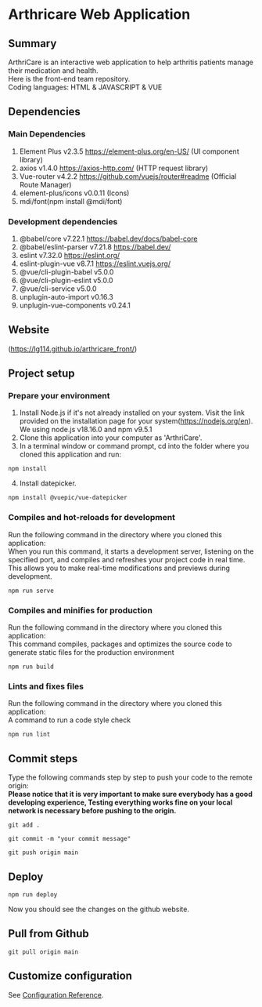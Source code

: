 # Arthricare Web Application

## Summary
ArthriCare is an interactive web application to help arthritis patients manage their medication and health.<br>
Here is the front-end team repository.<br>
Coding languages: HTML & JAVASCRIPT & VUE

## Dependencies
### Main Dependencies
1. Element Plus v2.3.5 https://element-plus.org/en-US/ (UI component library)
2. axios v1.4.0 https://axios-http.com/ (HTTP request library)
3. Vue-router v4.2.2 https://github.com/vuejs/router#readme (Official Route Manager)
4. element-plus/icons v0.0.11 (Icons)
5. mdi/font(npm install @mdi/font)

### Development dependencies
1. @babel/core v7.22.1 https://babel.dev/docs/babel-core 
2. @babel/eslint-parser v7.21.8 https://babel.dev/
3. eslint v7.32.0 https://eslint.org/
4. eslint-plugin-vue v8.7.1 https://eslint.vuejs.org/
5. @vue/cli-plugin-babel v5.0.0
6. @vue/cli-plugin-eslint v5.0.0
7. @vue/cli-service v5.0.0
8. unplugin-auto-import v0.16.3
9. unplugin-vue-components v0.24.1

## Website
(https://lg114.github.io/arthricare_front/)

## Project setup
### Prepare your environment
1. Install Node.js if it's not already installed on your system. Visit the link provided on the installation page for your system(https://nodejs.org/en).<br>We using node.js v18.16.0 and npm v9.5.1
2. Clone this application into your computer as 'ArthriCare'.
3. In a terminal window or command prompt, cd into the folder where you cloned this application and run:
```
npm install
```
4. Install datepicker.
```
npm install @vuepic/vue-datepicker
```
### Compiles and hot-reloads for development
Run the following command in the directory where you cloned this application:<br>
When you run this command, it starts a development server, listening on the specified port, and compiles and refreshes your project code in real time.<br>
This allows you to make real-time modifications and previews during development.
```
npm run serve
```
### Compiles and minifies for production
Run the following command in the directory where you cloned this application:<br>
This command compiles, packages and optimizes the source code to generate static files for the production environment
```
npm run build
```

### Lints and fixes files
Run the following command in the directory where you cloned this application:<br>
A command to run a code style check
```
npm run lint
```

## Commit steps
Type the following commands step by step to push your code to the remote origin:<br>
**Please notice that it is very important to make sure everybody has a good developing experience, Testing everything works fine on your local network is necessary before pushing to the origin.**
```
git add .
```
```
git commit -m "your commit message"
```
```
git push origin main
```
## Deploy
```
npm run deploy
```
Now you should see the changes on the github website.

## Pull from Github
```
git pull origin main
```

## Customize configuration
See [Configuration Reference](https://cli.vuejs.org/config/).
